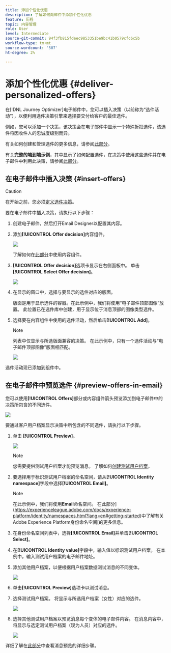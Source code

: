 ```yaml
---
title: 添加个性化优惠
description: 了解如何向邮件中添加个性化优惠
feature: 历程
topic: 内容管理
role: User
level: Intermediate
source-git-commit: 94f3fb815fdeec9853351be9bc41b0579cfc6c5b
workflow-type: tm+mt
source-wordcount: '507'
ht-degree: 2%

---
```


# 添加个性化优惠 {#deliver-personalized-offers}

在[!DNL Journey Optimizer]电子邮件中，您可以插入决策（以前称为“选件活动”），以便利用选件决策引擎来选择要交付给客户的最佳选件。

例如，您可以添加一个决策，该决策会在电子邮件中显示一个特殊折扣选件，该选件将因收件人的忠诚度级别而异。

有关如何创建和管理选件的更多信息，请参阅[此部分](offers/get-started/starting-offer-decisioning.md)。

有关&#x200B;**完整的端到端示例**，其中显示了如何配置选件，在决策中使用这些选件并在电子邮件中利用此决策，请参阅[此部分](offers/offers-e2e.md#insert-decision-in-email)。


## 在电子邮件中插入决策 {#insert-offers}

>[!CAUTION]
>
>在开始之前，您必须[定义选件决策](offers/offer-activities/create-offer-activities.md)。

要在电子邮件中插入决策，请执行以下步骤：

1. 创建电子邮件，然后打开Email Designer以配置其内容。

1. 添加&#x200B;**[!UICONTROL Offer decision]**&#x200B;内容组件。

   ![](assets/deliver-offer-component.png)

   了解如何在[此部分](content-components.md)中使用内容组件。

1. **[!UICONTROL Offer decision]**&#x200B;选项卡显示在右侧面板中。 单击 **[!UICONTROL Select Offer decision]**。

   ![](assets/deliver-offer-tab.png)

1. 在显示的窗口中，选择与要显示的选件对应的版面。

   [](offers/offer-library/creating-placements.md) 版面是用于显示选件的容器。在此示例中，我们将使用“电子邮件顶部图像”放置。 此位置已在选件库中创建，用于显示位于消息顶部的图像类型选件。

1. 选择要在内容组件中使用的选件活动，然后单击&#x200B;**[!UICONTROL Add]**。

   >[!NOTE]
   >
   >列表中仅显示与所选版面兼容的决策。 在此示例中，只有一个选件活动与“电子邮件顶部图像”版面相匹配。

   ![](assets/deliver-offer-placement.png)

选件活动现已添加到组件中。


## 在电子邮件中预览选件 {#preview-offers-in-email}

您可以使用&#x200B;**[!UICONTROL Offers]**&#x200B;部分或内容组件箭头预览添加到电子邮件中的决策所包含的不同选件。

![](assets/deliver-offer-preview.png)

要通过客户用户档案显示决策中所包含的不同选件，请执行以下步骤。

1. 单击 **[!UICONTROL Preview]**。

   ![](assets/deliver-offer-preview-button.png)

   >[!NOTE]
   >
   >您需要提供测试用户档案才能预览消息。 了解如何[创建测试用户档案](building-journeys/creating-test-profiles.md)。

1. 要选择用于标识测试用户档案的命名空间，请从&#x200B;**[!UICONTROL Identity namespace]**&#x200B;字段中选择&#x200B;**[!UICONTROL Email]**。

   >[!NOTE]
   >
   >在此示例中，我们将使用&#x200B;**Email**&#x200B;命名空间。 在此部分](https://experienceleague.adobe.com/docs/experience-platform/identity/namespaces.html?lang=en#getting-started)中了解有关Adobe Experience Platform身份命名空间[的更多信息。

1. 在身份命名空间列表中，选择&#x200B;**[!UICONTROL Email]**&#x200B;并单击&#x200B;**[!UICONTROL Select]**。

1. 在&#x200B;**[!UICONTROL Identity value]**&#x200B;字段中，输入值以标识测试用户档案。 在本例中，输入测试用户档案的电子邮件地址。

   <!--For example enter smith@adobe.com and click the **[!UICONTROL Add profile]** button.-->

1. 添加其他用户档案，以便根据用户档案数据测试消息的不同变体。

   ![](assets/deliver-offer-test-profiles.png)

1. 单击&#x200B;**[!UICONTROL Preview]**&#x200B;选项卡以测试消息。

1. 选择测试用户档案。 将显示与所选用户档案（女性）对应的选件。

   ![](assets/deliver-offer-test-profile-female-preview.png)

1. 选择其他测试用户档案以预览消息每个变体的电子邮件内容。 在消息内容中，将显示与选定测试用户档案（现为人员）对应的选件。

   ![](assets/deliver-offer-test-profile-male-preview.png)

详细了解在[此部分](#preview-your-messages)中查看消息预览的详细步骤。
